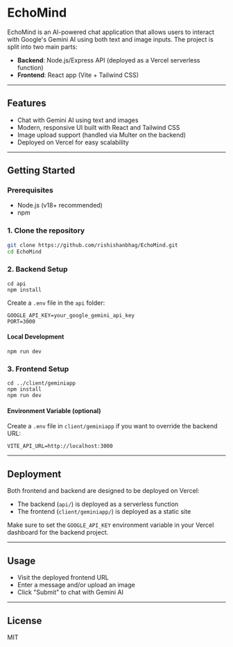 # EchoMind

EchoMind is an AI-powered chat application that allows users to interact with Google's Gemini AI using both text and image inputs. The project is split into two main parts:

- **Backend**: Node.js/Express API (deployed as a Vercel serverless function)
- **Frontend**: React app (Vite + Tailwind CSS)

---

## Features
- Chat with Gemini AI using text and images
- Modern, responsive UI built with React and Tailwind CSS
- Image upload support (handled via Multer on the backend)
- Deployed on Vercel for easy scalability

---


## Getting Started

### Prerequisites
- Node.js (v18+ recommended)
- npm

### 1. Clone the repository
```sh
git clone https://github.com/rishishanbhag/EchoMind.git
cd EchoMind
```

### 2. Backend Setup
```
cd api
npm install
```

Create a `.env` file in the `api` folder:
```
GOOGLE_API_KEY=your_google_gemini_api_key
PORT=3000
```

#### Local Development
```
npm run dev
```

### 3. Frontend Setup
```
cd ../client/geminiapp
npm install
npm run dev
```

#### Environment Variable (optional)
Create a `.env` file in `client/geminiapp` if you want to override the backend URL:
```
VITE_API_URL=http://localhost:3000
```

---

## Deployment

Both frontend and backend are designed to be deployed on Vercel:
- The backend (`api/`) is deployed as a serverless function
- The frontend (`client/geminiapp/`) is deployed as a static site

Make sure to set the `GOOGLE_API_KEY` environment variable in your Vercel dashboard for the backend project.

---

## Usage
- Visit the deployed frontend URL
- Enter a message and/or upload an image
- Click "Submit" to chat with Gemini AI

---

## License
MIT

